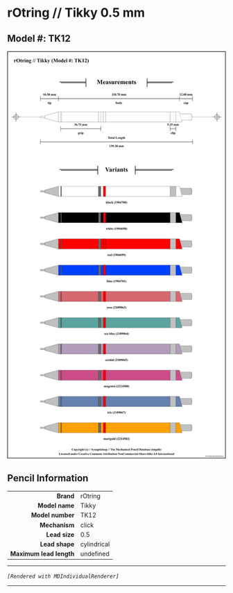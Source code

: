 # rOtring // Tikky 0.5 mm

## Model #: TK12

<img src="./tikky-tk12-0.5-grouped.png">

## Pencil Information

|     |     |
| ---: | :--- |
| **Brand** | rOtring |
| **Model name** | Tikky |
| **Model number** | TK12 |
| **Mechanism** | click |
| **Lead size** | 0.5 |
| **Lead shape** | cylindrical |
| **Maximum lead length** | undefined |


---

_`[Rendered with MDIndividualRenderer]`_

---

